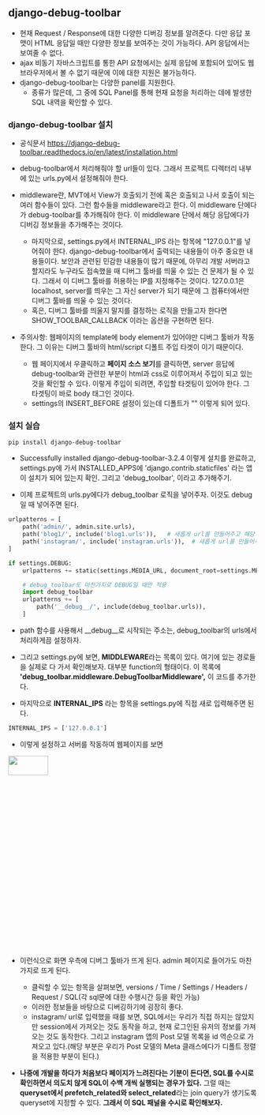## django-debug-toolbar
- 현재 Request / Response에 대한 다양한 디버깅 정보를 알려준다. 다만 응답 포맷이 HTML 응답일 때만 다양한 정보를 보여주는 것이 가능하다. API 응답에서는 보여줄 수 없다.
- ajax 비동기 자바스크립트를 통한 API 요청에서는 실제 응답에 포함되어 있어도 웹 브라우저에서 볼 수 없기 때문에 이에 대한 지원은 불가능하다.
- django-debug-toolbar는 다양한 panel를 지원한다.
  - 종류가 많은데, 그 중에 SQL Panel를 통해 현재 요청을 처리하는 데에 발생한 SQL 내역을 확인할 수 있다. 


### django-debug-toolbar 설치
- 공식문서 https://django-debug-toolbar.readthedocs.io/en/latest/installation.html 
- debug-toolbar에서 처리해줘야 할 url들이 있다. 그래서 프로젝트 디렉터리 내부에 있는 urls.py에서 설정해줘야 한다.
- middleware란, MVT에서 View가 호출되기 전에 혹은 호출되고 나서 호출이 되는 여러 함수들이 있다. 그런 함수들을 middleware라고 한다. 이 middleware 단에다가 debug-toolbar를 추가해줘야 한다. 이 middleware 단에서
  해당 응답에다가 디버깅 정보들을 추가해주는 것이다.
  - 마지막으로, settings.py에서 INTERNAL_IPS 라는 항목에 "127.0.0.1"를 넣어줘야 한다. django-debug-toolbar에서 출력되는 내용들이 아주 중요한 내용들이다. 보안과 관련된 민감한 내용들이 많기 때문에,
    아무리 개발 서버라고 할지라도 누구라도 접속했을 때 디버그 툴바를 띄울 수 있는 건 문제가 될 수 있다. 그래서 이 디버그 툴바를 허용하는 IP를 지정해주는 것이다. 127.0.0.1은 localhost, server를 띄우는 그 자신 server가 되기 때문에 그 컴퓨터에서만 디버그 툴바를 띄울 수 있는 것이다.
  - 혹은, 디버그 툴바를 띄울지 말지를 결정하는 로직을 만들고자 한다면 SHOW_TOOLBAR_CALLBACK 이라는 옵션을 구현하면 된다.

- 주의사항: 웹페이지의 template에 body element가 있어야만 디버그 툴바가 작동한다. 그 이유는 디버그 툴바의 html/script 디폴트 주입 타겟이 </body> 이기 때문이다.
  - 웹 페이지에서 우클릭하고 **페이지 소스 보기**를 클릭하면, server 응답에 debug-toolbar와 관련한 부분이 html과 css로 이루어져서 주입이 되고 있는 것을 확인할 수 있다. 이렇게 주입이 되려면, 주입할 타겟팅이 있어야 한다. 그 타겟팅이 바로 body 태그인 것이다.
  - settings의 INSERT_BEFORE 설정이 있는데 디폴트가 "</body>" 이렇게 되어 있다.


### 설치 실습
```terminal
pip install django-debug-toolbar
```

- Successfully installed django-debug-toolbar-3.2.4 이렇게 설치를 완료하고, settings.py에 가서 INSTALLED_APPS에 'django.contrib.staticfiles' 라는 앱이 설치가 되어 있는지 확인. 그리고 'debug_toolbar', 이라고 추가해주기.

- 이제 프로젝트의 urls.py에다가 debug_toolbar 로직을 넣어주자. 이것도 debug일 때 넣어주면 된다.
```python
urlpatterns = [
    path('admin/', admin.site.urls),
    path('blog1/', include('blog1.urls')),   # 새롭게 url를 만들어주고 해당 url은 blog1 앱의 urls.py로 보내주기
    path('instagram/', include('instagram.urls')),  # 새롭게 url를 만들어주고 해당 url은 instagram 앱의 urls.py로 보내주기
]

if settings.DEBUG:
    urlpatterns += static(settings.MEDIA_URL, document_root=settings.MEDIA_ROOT)

    # debug_toolbar도 마찬가지로 DEBUG일 때만 적용
    import debug_toolbar
    urlpatterns += [
        path('__debug__/', include(debug_toolbar.urls)),
    ]
```

- path 함수를 사용해서 __debug__로 시작되는 주소는, debug_toolbar의 urls에서 처리하게끔 설정하자.

- 그리고 settings.py에 보면, **MIDDLEWARE**라는 목록이 있다. 여기에 있는 경로들을 실제로 다 가서 확인해보자. 대부분 function의 형태이다. 이 목록에 **'debug_toolbar.middleware.DebugToolbarMiddleware',** 이 코드를 추가한다.

- 마지막으로 **INTERNAL_IPS** 라는 항목을 settings.py에 직접 새로 입력해주면 된다.
```python
INTERNAL_IPS = ['127.0.0.1']
```

- 이렇게 설정하고 서버를 작동하여 웹페이지를 보면 

<img src="https://user-images.githubusercontent.com/95380638/152905592-e0739d07-e0c0-4161-8e3a-fa3acf6a3a38.png" width="40%" height="10%">

- 이런식으로 화면 우측에 디버그 툴바가 뜨게 된다. admin 페이지로 들어가도 마찬가지로 뜨게 된다.
  - 클릭할 수 있는 항목을 살펴보면, versions / Time / Settings / Headers / Request / SQL(각 sql문에 대한 수행시간 등을 확인 가능)
  - 이러한 정보들을 바탕으로 디버깅하기에 굉장히 좋다. 
  - instagram/ url로 입력했을 때를 보면, SQL에서는 우리가 직접 하지는 않았지만 session에서 가져오는 것도 동작을 하고, 현재 로그인된 유저의 정보를 가져오는 것도 동작한다. 그리고 instagram 앱의 Post 모델 목록을 id 역순으로 가져오고 있다.(해당 부분은 우리가 Post 모델의 Meta 클래스에다가 디폴트 정렬을 적용한 부분이 된다.)

- **나중에 개발을 하다가 처음보다 페이지가 느려진다는 기분이 든다면, SQL를 수시로 확인하면서 의도치 않게 SQL이 수백 개씩 실행되는 경우가 있다.** 그럴 때는 **queryset에서 prefetch_related와 select_related**라는 join query가 생기도록 queryset에 지정할 수 있다. **그래서 이 SQL 패널을 수시로 확인해보자.** 



